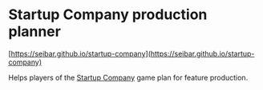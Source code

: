 # Startup Company production planner

[https://seibar.github.io/startup-company](https://seibar.github.io/startup-company)

Helps players of the [Startup Company](https://www.startupcompanygame.com/) game plan for feature production.


